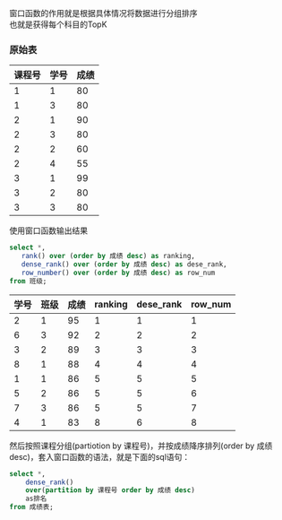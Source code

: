 
窗口函数的作用就是根据具体情况将数据进行分组排序\
也就是获得每个科目的TopK

### 原始表
|课程号|学号|成绩|
|---|---|---|
|1|1|80|
|1|3|80|
|2|1|90|
|2|3|80|
|2|2|60|
|2|4|55|
|3|1|99|
|3|2|80|
|3|3|80|

使用窗口函数输出结果
```sql
select *,
   rank() over (order by 成绩 desc) as ranking,
   dense_rank() over (order by 成绩 desc) as dese_rank,
   row_number() over (order by 成绩 desc) as row_num
from 班级;
```
|学号|班级|成绩|ranking|dese_rank|row_num|
|---|---|---|---|---|---|
|2|1|95|1|1|1|
|6|3|92|2|2|2|
|3|2|89|3|3|3|
|8|1|88|4|4|4|
|1|1|86|5|5|5|
|5|2|86|5|5|6|
|7|3|86|5|5|7|
|4|1|83|8|6|8|

然后按照课程分组(partiotion by 课程号)，并按成绩降序排列(order by 成绩 desc)，套入窗口函数的语法，就是下面的sql语句：
```sql
select *,
    dense_rank() 
    over(partition by 课程号 order by 成绩 desc) 
    as排名
from 成绩表;
```